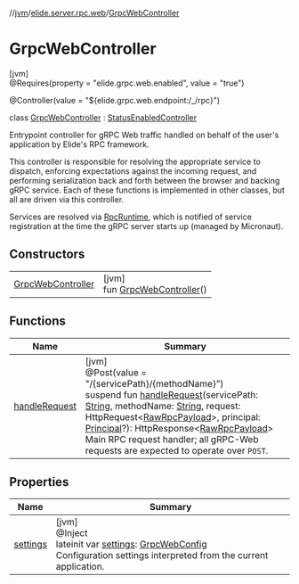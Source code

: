 //[jvm](../../../index.md)/[elide.server.rpc.web](../index.md)/[GrpcWebController](index.md)

# GrpcWebController

[jvm]\
@Requires(property = &quot;elide.grpc.web.enabled&quot;, value = &quot;true&quot;)

@Controller(value = &quot;${elide.grpc.web.endpoint:/_/rpc}&quot;)

class [GrpcWebController](index.md) : [StatusEnabledController](../../../../../../packages/server/server/elide.server.controller/-status-enabled-controller/index.md)

Entrypoint controller for gRPC Web traffic handled on behalf of the user's application by Elide's RPC framework.

This controller is responsible for resolving the appropriate service to dispatch, enforcing expectations against the incoming request, and performing serialization back and forth between the browser and backing gRPC service. Each of these functions is implemented in other classes, but all are driven via this controller.

Services are resolved via [RpcRuntime](../../../../../../packages/rpc/jvm/elide.server.rpc/-rpc-runtime/index.md), which is notified of service registration at the time the gRPC server starts up (managed by Micronaut).

## Constructors

| | |
|---|---|
| [GrpcWebController](-grpc-web-controller.md) | [jvm]<br>fun [GrpcWebController](-grpc-web-controller.md)() |

## Functions

| Name | Summary |
|---|---|
| [handleRequest](handle-request.md) | [jvm]<br>@Post(value = &quot;/{servicePath}/{methodName}&quot;)<br>suspend fun [handleRequest](handle-request.md)(servicePath: [String](https://kotlinlang.org/api/latest/jvm/stdlib/kotlin/-string/index.html), methodName: [String](https://kotlinlang.org/api/latest/jvm/stdlib/kotlin/-string/index.html), request: HttpRequest&lt;[RawRpcPayload](../index.md#-571776252%2FClasslikes%2F594929262)&gt;, principal: [Principal](https://docs.oracle.com/javase/8/docs/api/java/security/Principal.html)?): HttpResponse&lt;[RawRpcPayload](../index.md#-571776252%2FClasslikes%2F594929262)&gt;<br>Main RPC request handler; all gRPC-Web requests are expected to operate over `POST`. |

## Properties

| Name | Summary |
|---|---|
| [settings](settings.md) | [jvm]<br>@Inject<br>lateinit var [settings](settings.md): [GrpcWebConfig](../-grpc-web-config/index.md)<br>Configuration settings interpreted from the current application. |
